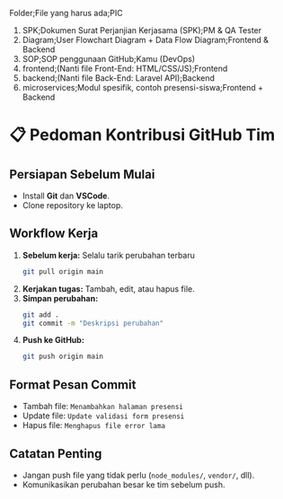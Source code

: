 Folder;File yang harus ada;PIC
1. SPK;Dokumen Surat Perjanjian Kerjasama (SPK);PM & QA Tester
2. Diagram;User Flowchart Diagram + Data Flow Diagram;Frontend & Backend
3. SOP;SOP penggunaan GitHub;Kamu (DevOps)
4. frontend;(Nanti file Front-End: HTML/CSS/JS);Frontend
5. backend;(Nanti file Back-End: Laravel API);Backend
6. microservices;Modul spesifik, contoh presensi-siswa;Frontend + Backend

# 📋 Pedoman Kontribusi GitHub Tim

## Persiapan Sebelum Mulai
- Install **Git** dan **VSCode**.
- Clone repository ke laptop.

## Workflow Kerja
1. **Sebelum kerja:** Selalu tarik perubahan terbaru
    ```bash
    git pull origin main
    ```
2. **Kerjakan tugas:** Tambah, edit, atau hapus file.
3. **Simpan perubahan:**
    ```bash
    git add .
    git commit -m "Deskripsi perubahan"
    ```
4. **Push ke GitHub:**
    ```bash
    git push origin main
    ```

## Format Pesan Commit
- Tambah file: `Menambahkan halaman presensi`
- Update file: `Update validasi form presensi`
- Hapus file: `Menghapus file error lama`

## Catatan Penting
- Jangan push file yang tidak perlu (`node_modules/`, `vendor/`, dll).
- Komunikasikan perubahan besar ke tim sebelum push.
